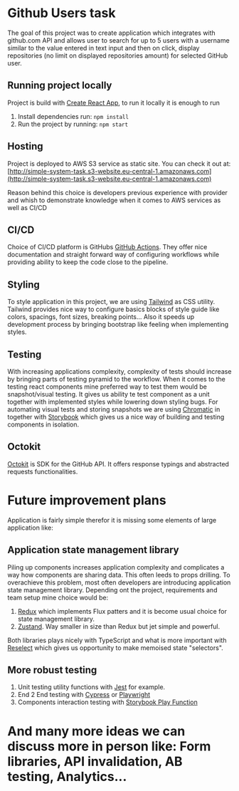 # Github Users task

The goal of this project was to create application which integrates with github.com API and allows user to search for up to 5 users with a username similar to the value entered in text input and then on click, display
repositories (no limit on displayed repositories amount) for selected GitHub user.

## Running project locally

Project is build with [Create React App](https://create-react-app.dev/), to run it locally it is enough to run

1. Install dependencies run: `npm install`
2. Run the project by running: `npm start`

## Hosting

Project is deployed to AWS S3 service as static site. You can check it out at: [http://simple-system-task.s3-website.eu-central-1.amazonaws.com](http://simple-system-task.s3-website.eu-central-1.amazonaws.com)

Reason behind this choice is developers previous experience with provider and whish to demonstrate knowledge when it comes to AWS services as well as CI/CD

## CI/CD

Choice of CI/CD platform is GitHubs [GitHub Actions](https://docs.github.com/en/actions). They offer nice documentation and straight forward way of configuring workflows while providing ability to keep the code close to the pipeline.

## Styling

To style application in this project, we are using [Tailwind](https://tailwindcss.com/) as CSS utility. Tailwind provides nice way to configure basics blocks of style guide like colors, spacings, font sizes, breaking points... Also it speeds up development process by bringing bootstrap like feeling when implementing styles.

## Testing

With increasing applications complexity, complexity of tests should increase by bringing parts of testing pyramid to the workflow. When it comes to the testing react components mine preferred way to test them would be snapshot/visual testing. It gives us ability te test component as a unit together with implemented styles while lowering down styling bugs. For automating visual tests and storing snapshots we are using [Chromatic](https://www.chromatic.com/) in together with [Storybook](https://storybook.js.org/) which gives us a nice way of building and testing components in isolation.

## Octokit

[Octokit](https://github.com/octokit) is SDK for the GitHub API. It offers response typings and abstracted requests functionalities.

# Future improvement plans

Application is fairly simple therefor it is missing some elements of large application like:

## Application state management library

Piling up components increases application complexity and complicates a way how components are sharing data. This often leeds to props drilling. To overachieve this problem, most often developers are introducing application state management library. Depending ont the project, requirements and team setup mine choice would be:

1. [Redux](https://redux.js.org/) which implements Flux patters and it is become usual choice for state management library.
2. [Zustand](https://github.com/pmndrs/zustand). Way smaller in size than Redux but jet simple and powerful.

Both libraries plays nicely with TypeScript and what is more important with [Reselect](https://www.npmjs.com/package/reselect) which gives us opportunity to make memoised state "selectors".

## More robust testing

1. Unit testing utility functions with [Jest](https://jestjs.io/) for example.
2. End 2 End testing with [Cypress](https://www.cypress.io/) or [Playwright](https://playwright.dev/)
3. Components interaction testing with [Storybook Play Function](https://storybook.js.org/docs/react/writing-stories/play-function)

# And many more ideas we can discuss more in person like: Form libraries, API invalidation, AB testing, Analytics...
